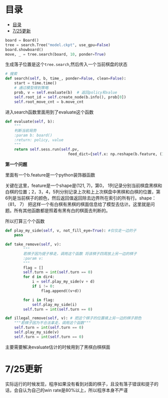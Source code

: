# 目录
- [目录](#目录)
- [7/25更新](#725更新)
```python
board = Board()
tree = search.Tree("model.ckpt", use_gpu=False)
board.showboard()
move, _ = tree.search(board, 10, ponder=True)   
```

生成落子位置是这个`tree.search`,然后传入一个当前棋盘的状态

```python
# 搜索
def search(self, b, time_, ponder=False, clean=False):
    start = time.time()
    # 通过模型得到策略
    prob, v = self.evaluate(b)  # 返回policy和value
    self.root_id = self.create_node(b.info(), prob[0])
    self.root_move_cnt = b.move_cnt
```
进入search函数里面用到了evaluate这个函数
```python
def evaluate(self, b):
    """
    判断当前局势
    :param b: board()
    :return: policy, value
    """
    return self.sess.run(self.pv,
                            feed_dict={self.x: np.reshape(b.feature, (1, BVCNT, 7))})
```
**第一个问题**

里面有一个b.feature是一个python装饰器函数

关键在这里，feature是一个shape是(121, 7)，第0， 1列记录分别当前棋盘黑棋和白棋的位置；2，3，4，5列分别记录上次和上上次棋盘中黑棋和白棋的位置，第6列是当前棋子的颜色，然后返回值返回除去边界所在索引的所有行。shape：（81， 7）
把这样一个有白棋有黑棋的棋面信息给了模型去估计。这里就是问题。所有其他函数都是照着有黑有白的棋面去判断的。

所以打算三个个函数
```python
def play_my_side(self, v, not_fill_eye=True): #仅仅走一边的子
    pass
    
def take_remove(self, v):
        """
        若棋子因为提子移走，调用这个函数 将该棋子四周放上另一边的棋子
        :param v:
        """
        flag = []
        self.turn = int(self.turn == 0)
        for d in dir4:
            i = self.play_my_side(v + d)
            if i != 0:
                flag.append((v+d))

        for i in flag:
            self.play_my_side(i)
        self.turn = int(self.turn == 0)

def illegal_remove(self, v): # 把这个棋子的位置填上另一边的棋子颜色
    """若棋子因为不合法拿走，调用这个函数"""
    self.turn = int(self.turn == 0)
    self.play_my_side(v)
    self.turn = int(self.turn == 0)
```
主要需要解决evaluate估计的时候用到了黑棋白棋棋面

# 7/25更新
实际运行的时候发现，程序如果没有看到对面的棋子，且没有落子错误和提子的话，会自认为自己的win rate是80%以上，所以程序本身不严谨